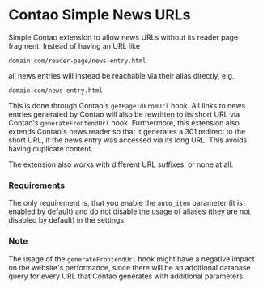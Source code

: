 Contao Simple News URLs
===================

Simple Contao extension to allow news URLs without its reader page fragment. Instead of having an URL like

```
domain.com/reader-page/news-entry.html
```

all news entries will instead be reachable via their alias directly, e.g.

```
domain.com/news-entry.html
```

This is done through Contao's `getPageIdFromUrl` hook. All links to news entries generated by Contao will also be rewritten to its short URL via Contao's `generateFrontendUrl` hook. Furthermore, this extension also extends Contao's news reader so that it generates a 301 redirect to the short URL, if the news entry was accessed via its long URL. This avoids having duplicate content.

The extension also works with different URL suffixes, or none at all. 

### Requirements

The only requirement is, that you enable the `auto_item` parameter (it is enabled by default) and do not disable the usage of aliases (they are not disabled by default) in the settings.

### Note

The usage of the `generateFrontendUrl` hook might have a negative impact on the website's performance, since there will be an additional database query for every URL that Contao generates with additional parameters.
